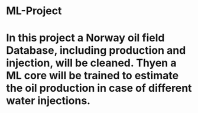 # ML-Project
# In this project a Norway oil field Database, including production and injection, will be cleaned. Thyen a ML core will be trained to estimate the oil production in case of different water injections.
